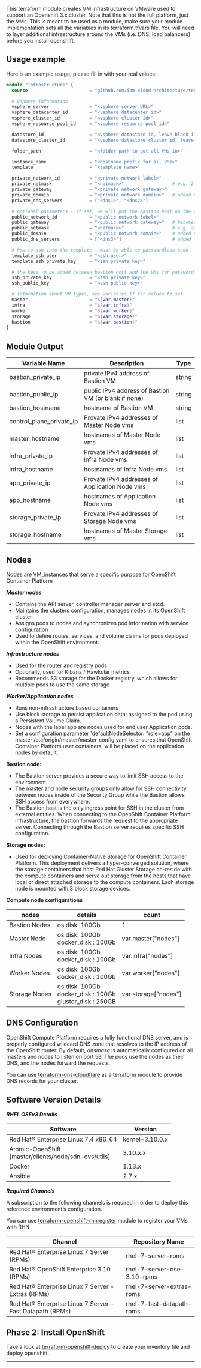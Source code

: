 This terraform module creates VM infrastructure on VMware used to support an Openshift 3.x cluster.  Note that this is not the full platform, just the VMs.  This is meant to be used as a module, make sure your module implementation sets all the variables in its terraform.tfvars file.  You will need to layer additional infrastructure around the VMs (i.e. DNS, load balancers) before you install openshift.

## Usage example

Here is an example usage, please fill in with your real values:

```terraform
module "infrastructure" {
  source                       = "github.com/ibm-cloud-architecture/terraform-openshift3-infra-vmware"

  # vsphere information
  vsphere_server               = "<vsphere server URL>"
  vsphere_datacenter_id        = "<vsphere datacenter id>"
  vsphere_cluster_id           = "<vsphere cluster id>"
  vsphere_resource_pool_id     = "<vsphere resource pool id>"

  datastore_id                 = "<vsphere datastore id, leave blank if setting datastore_cluster_id using storage DRS>"
  datastore_cluster_id         = "<vsphere datastore cluster id, leave blank if setting datastore_id>"

  folder_path                  = "<folder path to put all VMs in>"

  instance_name                = "<hostname prefix for all VMs>"
  template                     = "<template name>"

  private_network_id           = "<private network label>"
  private_netmask              = "<netmask>"                  # e.g. 24
  private_gateway              = "<private network gateway>"  
  private_domain               = "<private network domain>"   # added to the search suffix list
  private_dns_servers          = ["<dns1>", "<dns2>"]

  # optional parameters - if set, we will put the bastion host on the public network and use the public network IP to configure the other VMs
  public_network_id            = "<public network label>"
  public_gateway               = "<public network gateway>"   # becomes the default route for the bastion host
  public_netmask               = "<netmask>"                  # e.g. 24
  public_domain                = "<public network domain>"    # added to the search suffix list
  public_dns_servers           = ["<dns3>"]                   # added to nameserver

  # how to ssh into the template - must be able to passwordless sudo
  template_ssh_user            = "<ssh user>"
  template_ssh_private_key     = "<ssh private key>"

  # the keys to be added between bastion host and the VMs for passwordless SSH - best to generate these
  ssh_private_key              = "<ssh private key>"
  ssh_public_key               = "<ssh public key>"

  # information about VM types, see variables.tf for values to set
  master                       = "${var.master}"
  infra                        = "${var.infra}"
  worker                       = "${var.worker}"
  storage                      = "${var.storage}"
  bastion                      = "${var.bastion}"
}
```

## Module Output
|Variable Name|Description|Type
|-------------|-----------|-------------|
|bastion_private_ip|private IPv4 address of Bastion VM|string|
|bastion_public_ip|public IPv4 address of Bastion VM (or blank if none)|string|
|bastion_hostname|hostname of Bastion VM|string|
|control_plane_private_ip|Provate IPv4 addresses of Master Node vms|list|
|master_hostname|hostnames of Master Node vms|list|
|infra_private_ip|Provate IPv4 addresses of Infra Node vms|list|
|infra_hostname|hostnames of Infra Node vms|list|
|app_private_ip|Provate IPv4 addresses of Application Node vms|list|
|app_hostname|hostnames of Application Node vms|list|
|storage_private_ip|Provate IPv4 addresses of Storage Node vms|list|
|storage_hostname|hostnames of Master Storage vms|list|

## Nodes

Nodes are VM_instances that serve a specific purpose for OpenShift Container Platform

***Master nodes***

* Contains the API server, controller manager server and etcd.
* Maintains the clusters configuration, manages nodes in its OpenShift cluster
* Assigns pods to nodes and synchronizes pod information with service configuration
* Used to define routes, services, and volume claims for pods deployed within the OpenShift environment.

***Infrastructure nodes***

* Used for the router and registry pods
* Optionally, used for Kibana / Hawkular metrics
* Recommends S3 storage for the Docker registry, which allows for multiple pods to use the same storage

***Worker/Application nodes***

* Runs non-infrastructure based containers
* Use block storage to persist application data; assigned to the pod using a Persistent Volume Claim.
* Nodes with the label app are nodes used for end user Application pods.
* Set a configuration parameter 'defaultNodeSelector: "role=app" on the master /etc/origin/master/master-config.yaml to ensures that OpenShift Container Platform user containers, will be placed on the application nodes by default.

**Bastion node:**

* The Bastion server provides a secure way to limit SSH access to the environment.
* The master and node security groups only allow for SSH connectivity between nodes inside of the Security Group while the Bastion allows SSH access from everywhere.
* The Bastion host is the only ingress point for SSH in the cluster from external entities. When connecting to the OpenShift Container Platform infrastructure, the bastion forwards the request to the appropriate server. Connecting through the Bastion server requires specific SSH configuration.

**Storage nodes:**

* Used for deploying Container-Native Storage for OpenShift Container Platform. This deployment delivers a hyper-converged solution, where the storage containers that host Red Hat Gluster Storage co-reside with the compute containers and serve out storage from the hosts that have local or direct attached storage to the compute containers. Each storage node is mounted with 3 block storage devices.

**Compute node configurations**

|nodes | details | count |
|------|---------|-------|
| Bastion Nodes | os disk: 100Gb | 1 |
| Master Node  | os disk: 100Gb<br>docker_disk : 100Gb | var.master["nodes"] |
| Infra Nodes | os disk: 100Gb<br>docker_disk : 100Gb | var.infra["nodes"] |
| Worker Nodes | os disk: 100Gb<br>docker_disk : 100Gb | var.worker["nodes"] |
| Storage Nodes | os disk: 100Gb<br>docker_disk : 100Gb<br>gluster_disk : 250GB | var.storage["nodes"] |


## DNS Configuration

OpenShift Compute Platform requires a fully functional DNS server, and is properly configured wildcard DNS zone that resolves to the IP address of the OpenShift router. By default, *dnsmasq* is automatically configured on all masters and nodes to listen on port 53. The pods use the nodes as their DNS, and the nodes forward the requests.

You can use [terraform-dns-cloudflare](https://github.com/ibm-cloud-architecture/terraform-dns-cloudflare) as a terraform module to provide DNS records for your cluster.

## Software Version Details
***RHEL OSEv3 Details***

|Software|Version|
|-------|--------|
|Red Hat® Enterprise Linux 7.4 x86_64| kernel-3.10.0.x|
|Atomic-OpenShift <br>{master/clients/node/sdn-ovs/utils} | 3.10.x.x |
|Docker|1.13.x|
|Ansible|2.7.x|

***Required Channels***

A subscription to the following channels is required in order to deploy this reference environment’s configuration.

You can use [terraform-openshift-rhnregister](https://github.com/ibm-cloud-architecture/terraform-openshift-rhnregister) module to register your VMs with RHN

|Channel|Repository Name| 
 |-------|---------------|
|Red Hat® Enterprise Linux 7 Server (RPMs)|rhel-7-server-rpms|
|Red Hat® OpenShift Enterprise 3.10 (RPMs)|rhel-7-server-ose-3.10-rpms|
|Red Hat® Enterprise Linux 7 Server - Extras (RPMs)|rhel-7-server-extras-rpms|
|Red Hat® Enterprise Linux 7 Server - Fast Datapath (RPMs) |rhel-7-fast-datapath-rpms|


## Phase 2: Install OpenShift

Take a look at [terraform-openshift-deploy](https://github.com/ibm-cloud-architecture/terraform-openshift-deploy) to create your inventory file and deploy openshift.

----
